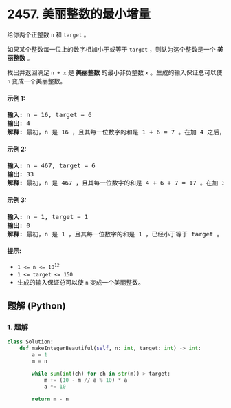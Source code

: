 # 2457. 美丽整数的最小增量
给你两个正整数 `n` 和 `target` 。

如果某个整数每一位上的数字相加小于或等于 `target` ，则认为这个整数是一个 **美丽整数** 。

找出并返回满足 `n + x` 是 **美丽整数** 的最小非负整数 `x` 。生成的输入保证总可以使 `n` 变成一个美丽整数。

#### 示例 1:
<pre>
<strong>输入:</strong> n = 16, target = 6
<strong>输出:</strong> 4
<strong>解释:</strong> 最初，n 是 16 ，且其每一位数字的和是 1 + 6 = 7 。在加 4 之后，n 变为 20 且每一位数字的和变成 2 + 0 = 2 。可以证明无法加上一个小于 4 的非负整数使 n 变成一个美丽整数。
</pre>

#### 示例 2:
<pre>
<strong>输入:</strong> n = 467, target = 6
<strong>输出:</strong> 33
<strong>解释:</strong> 最初，n 是 467 ，且其每一位数字的和是 4 + 6 + 7 = 17 。在加 33 之后，n 变为 500 且每一位数字的和变成 5 + 0 + 0 = 5 。可以证明无法加上一个小于 33 的非负整数使 n 变成一个美丽整数。
</pre>

#### 示例 3:
<pre>
<strong>输入:</strong> n = 1, target = 1
<strong>输出:</strong> 0
<strong>解释:</strong> 最初，n 是 1 ，且其每一位数字的和是 1 ，已经小于等于 target 。
</pre>

#### 提示:
* <code>1 <= n <= 10<sup>12</sup></code>
* `1 <= target <= 150`
* 生成的输入保证总可以使 `n` 变成一个美丽整数。

## 题解 (Python)

### 1. 题解
```Python
class Solution:
    def makeIntegerBeautiful(self, n: int, target: int) -> int:
        a = 1
        m = n

        while sum(int(ch) for ch in str(m)) > target:
            m += (10 - m // a % 10) * a
            a *= 10

        return m - n
```
